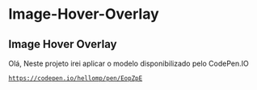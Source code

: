 <h1>Image-Hover-Overlay</h1>
<h2>Image Hover Overlay</h2>

<p>Olá, Neste projeto irei aplicar o modelo disponibilizado pelo CodePen.IO</p>

<code>https://codepen.io/hellomp/pen/EopZpE</code>
